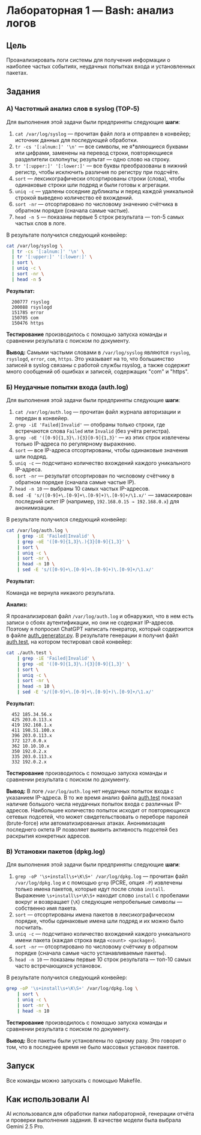 # Лабораторная 1 — Bash: анализ логов

## Цель

Проанализировать логи системы для получения информации о наиболее частых событиях, неудачных попытках входа и установленных пакетах.

## Задания

### A) Частотный анализ слов в syslog (TOP‑5)

Для выполнения этой задачи были предприняты следующие **шаги**:

1. `cat /var/log/syslog` — прочитан файл лога и отправлен в конвейер; источник данных для последующей обработки.
2. `tr -cs '[:alnum:]' '\n'` — все символы, не я\*вляющиеся буквами или цифрами, заменены на перевод строки, повторяющиеся разделители схлопнуты; результат — одно слово на строку.
3. `tr '[:upper:]' '[:lower:]'` — все буквы преобразованы в нижний регистр, чтобы исключить различия по регистру при подсчёте.
4. `sort` — лексикографически отсортированы строки (слова), чтобы одинаковые строки шли подряд и были готовы к агрегации.
5. `uniq -c` — удалены соседние дубликаты и перед каждой уникальной строкой выведено количество её вхождений.
6. `sort -nr` — отсортировано по числовому значению счётчика в обратном порядке (сначала самые частые).
7. `head -n 5` — показаны первые 5 строк результата — топ-5 самых частых слов в логе.

В результате получился следующий конвейер:

```bash
cat /var/log/syslog \
  | tr -cs '[:alnum:]' '\n' \
  | tr '[:upper:]' '[:lower:]' \
  | sort \
  | uniq -c \
  | sort -nr \
  | head -n 5
```

**Результат:**

```
  200777 rsyslog
  200088 rsyslogd
  151785 error
  150705 com
  150476 https
```

**Тестирование** производилось с помощью запуска команды и сравнении результата с поиском по документу.

**Вывод:** Самыми частыми словами в `/var/log/syslog` являются `rsyslog`, `rsyslogd`, `error`, `com`, `https`. Это указывает на то, что большинство записей в syslog связаны с работой службы rsyslog, а также содержит много сообщений об ошибках и записей, содержащих "com" и "https".

### Б) Неудачные попытки входа (auth.log)

Для выполнения этой задачи были предприняты следующие **шаги**:

1. `cat /var/log/auth.log` — прочитан файл журнала авторизации и передан в конвейер.
2. `grep -iE 'Failed|Invalid'` — отобраны только строки, где встречаются слова `Failed` или `Invalid` (без учёта регистра).
3. `grep -oE '([0-9]{1,3}\.){3}[0-9]{1,3}'` — из этих строк извлечены только IP-адреса по регулярному выражению.
4. `sort` — все IP-адреса отсортированы, чтобы одинаковые значения шли подряд.
5. `uniq -c` — подсчитано количество вхождений каждого уникального IP-адреса.
6. `sort -nr` — результат отсортирован по числовому счётчику в обратном порядке (сначала самые частые IP).
7. `head -n 10` — выбраны 10 самых частых IP-адресов.
8. `sed -E 's/([0-9]+\.[0-9]+\.[0-9]+)\.[0-9]+/\1.x/'` — замаскирован последний октет IP (например, `192.168.0.15 → 192.168.0.x`) для анонимизации.

В результате получился следующий конвейер:

```bash
cat /var/log/auth.log \
	| grep -iE 'Failed|Invalid' \
	| grep -oE '([0-9]{1,3}\.){3}[0-9]{1,3}' \
	| sort \
	| uniq -c \
	| sort -nr \
	| head -n 10 \
	| sed -E 's/([0-9]+\.[0-9]+\.[0-9]+)\.[0-9]+/\1.x/'
```

**Результат:**

Команда не вернула никакого результата.

**Анализ:**

Я проанализировал файл `/var/log/auth.log` и обнаружил, что в нем есть записи о сбоях аутентификации, но они не содержат IP-адресов. Поэтому я попросил ChatGPT написать генератор, который содержится в файле [auth_generator.py](logs/generator/auth_generator.py). В результате генерации я получил файл [auth.test](logs/auth.test), на котором тестировал свой конвейер:

```bash
cat ./auth.test \
	| grep -iE 'Failed|Invalid' \
	| grep -oE '([0-9]{1,3}\.){3}[0-9]{1,3}' \
	| sort \
	| uniq -c \
	| sort -nr \
	| head -n 10 \
	| sed -E 's/([0-9]+\.[0-9]+\.[0-9]+)\.[0-9]+/\1.x/'
```

**Результат:**

```
  452 185.34.56.x
  425 203.0.113.x
  419 192.168.1.x
  411 198.51.100.x
  396 203.0.113.x
  372 127.0.0.x
  362 10.10.10.x
  350 192.0.2.x
  335 203.0.113.x
  332 192.0.2.x
```

**Тестирование** производилось с помощью запуска команды и сравнении результата с поиском по документу.

**Вывод:** В логе `/var/log/auth.log` нет неудачных попыток входа с указанием IP-адреса. В то же время анализ файла [auth.test](logs/auth.test) показал наличие большого числа неудачных попыток входа с различных IP-адресов. Наибольшее количество попыток исходит от повторяющихся сетевых подсетей, что может свидетельствовать о переборе паролей (brute-force) или автоматизированных атаках. Анонимизация последнего октета IP позволяет выявить активность подсетей без раскрытия конкретных адресов.

### В) Установки пакетов (dpkg.log)

Для выполнения этой задачи были предприняты следующие **шаги**:

1. `grep -oP '\s+install\s+\K\S+' /var/log/dpkg.log` — прочитан файл `/var/log/dpkg.log` и с помощью `grep` (PCRE, опция `-P`) извлечены только имена пакетов, которые идут после слова `install`. Выражение `\s+install\s+\K\S+` находит слово `install` с пробелами вокруг и возвращает (`\K`) следующие непробельные символы — собственно имя пакета.
2. `sort` — отсортированы имена пакетов в лексикографическом порядке, чтобы одинаковые имена шли подряд и их можно было посчитать.
3. `uniq -c` — подсчитано количество вхождений каждого уникального имени пакета (каждая строка вида `<count> <package>`).
4. `sort -nr` — отсортировано по числовому счётчику в обратном порядке (сначала самые часто устанавливаемые пакеты).
5. `head -n 10` — показаны первые 10 строк результата — топ-10 самых часто встречающихся установок.

В результате получился следующий конвейер:

```bash
grep -oP '\s+install\s+\K\S+' /var/log/dpkg.log \
	| sort \
	| uniq -c \
	| sort -nr \
	| head -n 10
```

**Тестирование** производилось с помощью запуска команды и сравнении результата с поиском по документу.

**Вывод:** Все пакеты были установлены по одному разу. Это говорит о том, что в последнее время не было массовых установок пакетов.

## Запуск

Все команды можно запускать с помощью Makefile.

## Как использовали AI

AI использовался для обработки папки лабораторной, генерации отчёта и проверки выполнения задания. В качестве модели была выбрала Gemini 2.5 Pro.
